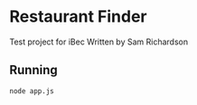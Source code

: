 # Restaurant Finder
Test project for iBec
Written by Sam Richardson

## Running
```
node app.js
```
